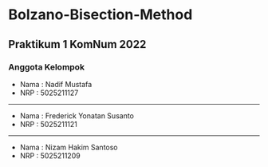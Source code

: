 # Bolzano-Bisection-Method

## Praktikum 1 KomNum 2022

### Anggota Kelompok

* Nama : Nadif Mustafa
* NRP : 5025211127

---

* Nama : Frederick Yonatan Susanto
* NRP : 5025211121

---

* Nama : Nizam Hakim Santoso
* NRP : 5025211209
